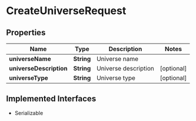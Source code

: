 

# CreateUniverseRequest


## Properties

Name | Type | Description | Notes
------------ | ------------- | ------------- | -------------
**universeName** | **String** | Universe name | 
**universeDescription** | **String** | Universe description |  [optional]
**universeType** | **String** | Universe type |  [optional]


## Implemented Interfaces

* Serializable


